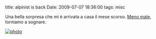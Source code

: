 title: alpinist is back
Date: 2009-07-07 18:36:00
tags: misc
 

Una bella sorpresa che mi è arrivata a casa il mese scorso. [Meno male](http://aadm.github.iom/2008-12-15-alpinist-chiude.html), torniamo a sognare.  
  
[![photo](http://aadm.files.wordpress.co/2009/07/photo.jpg)](http://aadm.files.wordpress.com/2009/07/photo.jpg)
